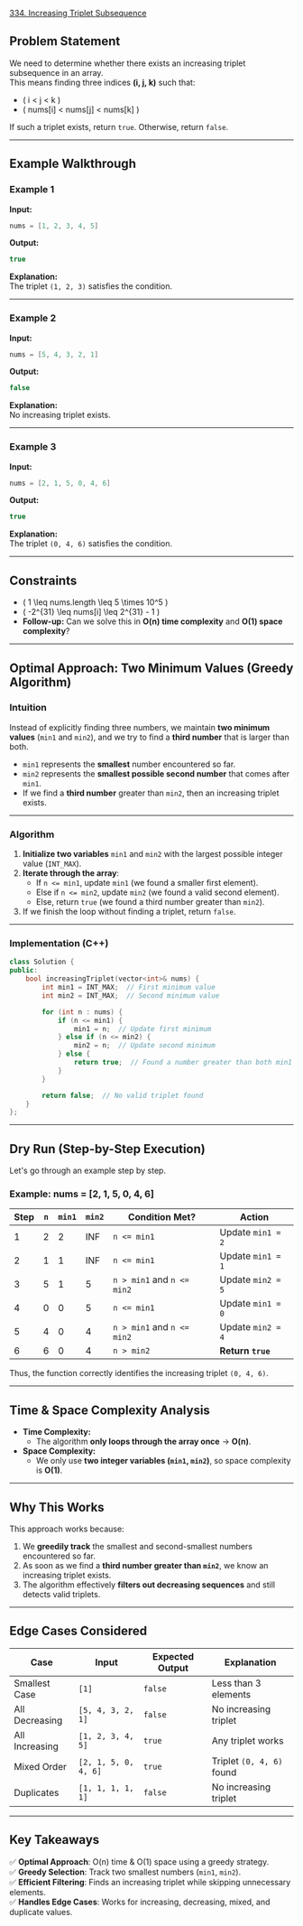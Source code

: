 [334. Increasing Triplet Subsequence](https://leetcode.com/problems/increasing-triplet-subsequence/description/?envType=study-plan-v2&envId=leetcode-75)


## **Problem Statement**  
We need to determine whether there exists an increasing triplet subsequence in an array.  
This means finding three indices **(i, j, k)** such that:  
- \( i < j < k \)
- \( nums[i] < nums[j] < nums[k] \)  

If such a triplet exists, return `true`. Otherwise, return `false`.

---

## **Example Walkthrough**  
### **Example 1**
**Input:**  
```cpp
nums = [1, 2, 3, 4, 5]
```
**Output:**  
```cpp
true
```
**Explanation:**  
The triplet `(1, 2, 3)` satisfies the condition.

---

### **Example 2**
**Input:**  
```cpp
nums = [5, 4, 3, 2, 1]
```
**Output:**  
```cpp
false
```
**Explanation:**  
No increasing triplet exists.

---

### **Example 3**
**Input:**  
```cpp
nums = [2, 1, 5, 0, 4, 6]
```
**Output:**  
```cpp
true
```
**Explanation:**  
The triplet `(0, 4, 6)` satisfies the condition.

---

## **Constraints**  
- \( 1 \leq nums.length \leq 5 \times 10^5 \)  
- \( -2^{31} \leq nums[i] \leq 2^{31} - 1 \)  
- **Follow-up:** Can we solve this in **O(n) time complexity** and **O(1) space complexity**?  

---

## **Optimal Approach: Two Minimum Values (Greedy Algorithm)**  

### **Intuition**  
Instead of explicitly finding three numbers, we maintain **two minimum values** (`min1` and `min2`), and we try to find a **third number** that is larger than both.

- `min1` represents the **smallest** number encountered so far.
- `min2` represents the **smallest possible second number** that comes after `min1`.
- If we find a **third number** greater than `min2`, then an increasing triplet exists.

---

### **Algorithm**  
1. **Initialize two variables** `min1` and `min2` with the largest possible integer value (`INT_MAX`).
2. **Iterate through the array**:
   - If `n <= min1`, update `min1` (we found a smaller first element).
   - Else if `n <= min2`, update `min2` (we found a valid second element).
   - Else, return `true` (we found a third number greater than `min2`).
3. If we finish the loop without finding a triplet, return `false`.

---

### **Implementation (C++)**
```cpp
class Solution {
public:
    bool increasingTriplet(vector<int>& nums) {
        int min1 = INT_MAX;  // First minimum value
        int min2 = INT_MAX;  // Second minimum value

        for (int n : nums) {
            if (n <= min1) {
                min1 = n;  // Update first minimum
            } else if (n <= min2) {
                min2 = n;  // Update second minimum
            } else {
                return true;  // Found a number greater than both min1 and min2
            }
        }

        return false;  // No valid triplet found
    }
};
```

---

## **Dry Run (Step-by-Step Execution)**  

Let's go through an example step by step.

### **Example: nums = [2, 1, 5, 0, 4, 6]**  
| Step | `n` | `min1` | `min2` | Condition Met? | Action |
|------|----|------|------|--------------|--------|
| 1 | 2  | 2 | INF  | `n <= min1` | Update `min1 = 2` |
| 2 | 1  | 1 | INF  | `n <= min1` | Update `min1 = 1` |
| 3 | 5  | 1 | 5    | `n > min1` and `n <= min2` | Update `min2 = 5` |
| 4 | 0  | 0 | 5    | `n <= min1` | Update `min1 = 0` |
| 5 | 4  | 0 | 4    | `n > min1` and `n <= min2` | Update `min2 = 4` |
| 6 | 6  | 0 | 4    | `n > min2` | **Return `true`** |

Thus, the function correctly identifies the increasing triplet `(0, 4, 6)`.

---

## **Time & Space Complexity Analysis**  

- **Time Complexity:**  
  - The algorithm **only loops through the array once** → **O(n)**.  
- **Space Complexity:**  
  - We only use **two integer variables (`min1`, `min2`)**, so space complexity is **O(1)**.

---

## **Why This Works**  

This approach works because:  
1. We **greedily track** the smallest and second-smallest numbers encountered so far.  
2. As soon as we find a **third number greater than `min2`**, we know an increasing triplet exists.  
3. The algorithm effectively **filters out decreasing sequences** and still detects valid triplets.  

---

## **Edge Cases Considered**
| Case | Input | Expected Output | Explanation |
|------|-------|----------------|-------------|
| Smallest Case | `[1]` | `false` | Less than 3 elements |
| All Decreasing | `[5, 4, 3, 2, 1]` | `false` | No increasing triplet |
| All Increasing | `[1, 2, 3, 4, 5]` | `true` | Any triplet works |
| Mixed Order | `[2, 1, 5, 0, 4, 6]` | `true` | Triplet `(0, 4, 6)` found |
| Duplicates | `[1, 1, 1, 1, 1]` | `false` | No increasing triplet |

---

## **Key Takeaways**  
✅ **Optimal Approach**: O(n) time & O(1) space using a greedy strategy.  
✅ **Greedy Selection**: Track two smallest numbers (`min1`, `min2`).  
✅ **Efficient Filtering**: Finds an increasing triplet while skipping unnecessary elements.  
✅ **Handles Edge Cases**: Works for increasing, decreasing, mixed, and duplicate values.  
